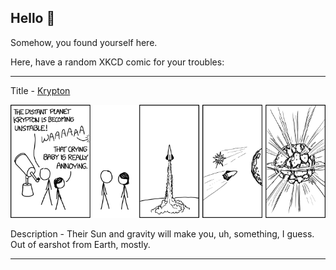 ## Hello 👀

Somehow, you found yourself here.

Here, have a random XKCD comic for your troubles:

-----------------------------------

Title - [Krypton](https://xkcd.com/1384)

![Krypton](./random_comic.png)

Description - Their Sun and gravity will make you, uh, something, I guess. Out of earshot from Earth, mostly.

-----------------------------------